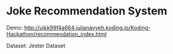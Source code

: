 # Joke Recommendation System

Demo: http://ujkk99f4a664.julianayyeh.koding.io/Koding-Hackathon/recommendation_index.html

Dataset: Jester Dataset
